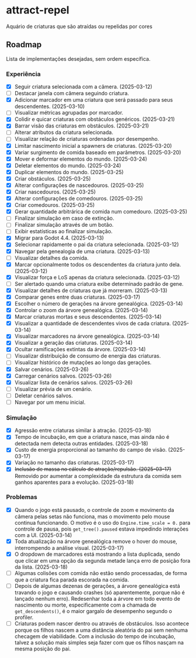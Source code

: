 # attract-repel
Aquário de criaturas que são atraídas ou repelidas por cores

## Roadmap

Lista de implementações desejadas, sem ordem específica.

### Experiência

- [x] Seguir criatura selecionada com a câmera. (2025-03-12)
- [ ] Destacar janela com câmera seguindo criatura.
- [x] Adicionar marcador em uma criatura que será passado para seus descendentes. (2025-03-10)
- [ ] Visualizar métricas agrupadas por marcador.
- [x] Colidir e quicar criaturas com obstáculos genéricos. (2025-03-21)
- [x] Barrar visão das criaturas em obstáculos. (2025-03-21)
- [ ] Alterar atributos da criatura selecionada.
- [ ] Visualizar relação de criaturas ordenadas por desempenho.
- [x] Limitar nascimento inicial a spawners de criaturas. (2025-03-20)
- [x] Variar surgimento de comida baseado em parâmetros. (2025-03-20)
- [x] Mover e deformar elementos do mundo. (2025-03-24)
- [x] Deletar elementos do mundo. (2025-03-24)
- [x] Duplicar elementos do mundo. (2025-03-25)
- [x] Criar obstáculos. (2025-03-25)
- [x] Alterar configurações de nascedouros. (2025-03-25)
- [x] Criar nascedouros. (2025-03-25)
- [x] Alterar configurações de comedouros. (2025-03-25)
- [x] Criar comedouros. (2025-03-25)
- [x] Gerar quantidade arbitrárica de comida num comedouro. (2025-03-25)
- [ ] Finalizar simulação em caso de extinção.
- [ ] Finalizar simulação através de um botão.
- [ ] Exibir estatísticas ao finalizar simulação.
- [x] Migrar para Godot 4.4. (2025-03-13)
- [x] Selecionar rapidamente o pai da criatura selecionada. (2025-03-12)
- [x] Navegar pela genealogia de uma criatura. (2025-03-13)
- [ ] Visualizar detalhes da comida.
- [x] Marcar opcionalmente todos os descendentes da criatura junto dela. (2025-03-12)
- [x] Visualizar força e LoS apenas da criatura selecionada. (2025-03-12)
- [ ] Ser alertado quando uma criatura exibe determinado padrão de gene.
- [x] Visualizar detalhes de criaturas que já morreram. (2025-03-13)
- [x] Comparar genes entre duas criaturas. (2025-03-17)
- [x] Escolher o número de gerações na árvore genealógica. (2025-03-14)
- [x] Controlar o zoom da árvore genealógica. (2025-03-14)
- [x] Marcar criaturas mortas e seus descendentes. (2025-03-14)
- [x] Visualizar a quantidade de descendentes vivos de cada criatura. (2025-03-14)
- [x] Visualizar marcadores na árvore genealógica. (2025-03-14)
- [x] Visualizar a geração das criaturas. (2025-03-14)
- [x] Ocultar ramificações extintas da árvore. (2025-03-14)
- [ ] Visualizar distribuição de consumo de energia das criaturas.
- [ ] Visualizar histórico de mutações ao longo das gerações.
- [x] Salvar cenários. (2025-03-26)
- [x] Carregar cenários salvos. (2025-03-26)
- [x] Visualizar lista de cenários salvos. (2025-03-26)
- [ ] Visualizar prévia de um cenário.
- [ ] Deletar cenários salvos.
- [ ] Navegar por um menu inicial.

### Simulação

- [x] Agressão entre criaturas similar à atração. (2025-03-18)
- [x] Tempo de incubação, em que a criatura nasce, mas ainda não é detectada nem detecta outras entidades. (2025-03-18)
- [x] Custo de energia proporcional ao tamanho do campo de visão. (2025-03-17)
- [x] Variação no tamanho das criaturas. (2025-03-17)
- [x] ~~Inclusão de massa no cálculo de atração/repulsão. (2025-03-17)~~ Removido por aumentar a complexidade da estrutura da comida sem ganhos aparentes para a evolução. (2025-03-18)

### Problemas

- [x] Quando o jogo está pausado, o controle de zoom e movimento da câmera pelas setas não funciona, mas o movimento pelo mouse continua funcionando. O motivo é o uso do `Engine.time_scale = 0.` para controle de pausa, pois `get_tree().paused` estava impedindo interações com a UI. (2025-03-14)
- [x] Toda atualização na árvore genealógica remove o hover do mouse, interrompendo a análise visual. (2025-03-17)
- [x] O dropdown de marcadores está mostrando a lista duplicada, sendo que clicar em uma opção da segunda metade lança erro de posição fora da lista. (2025-03-18)
- [ ] Algumas colisões com comida não estão sendo processadas, de forma que a criatura fica parada escorada na comida.
- [ ] Depois de algumas dezenas de gerações, a árvore genealógica está travando o jogo e causando crashes (só aparentemente, porque não é lançado nenhum erro). Redesenhar toda a árvore em todo evento de nascimento ou morte, especificamente com a chamada de `get_descendents()`, é o maior gargalo de desempenho segundo o profiler.
- [ ] Criaturas podem nascer dentro ou através de obstáculos. Isso acontece porque os filhos nascem a uma distância aleatória do pai sem nenhuma checagem de viabilidade. Com a inclusão do tempo de incubação, talvez a solução mais simples seja fazer com que os filhos nasçam na mesma posição do pai.